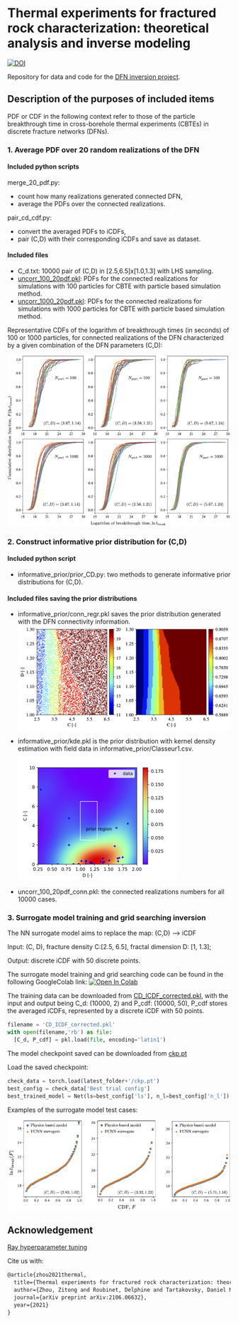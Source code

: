 # Thermal experiments for fractured rock characterization: theoretical analysis and inverse modeling

[![DOI](https://zenodo.org/badge/422305167.svg)](https://zenodo.org/badge/latestdoi/422305167)

Repository for data and code for the [DFN inversion project](https://arxiv.org/abs/2106.06632).

## Description of the purposes of included items

PDF or CDF in the following context refer to those of the particle breakthrough time in cross-borehole thermal experiments (CBTEs) in discrete fracture networks (DFNs).

### 1. Average PDF over 20 random realizations of the DFN

#### Included python scripts

merge\_20\_pdf.py:
- count how many realizations generated connected DFN, 
- average the PDFs over the connected realizations.

pair\_cd\_cdf.py:
- convert the averaged PDFs to iCDFs, 
- pair (C,D) with their corresponding iCDFs and save as dataset.

#### Included files

- C\_d.txt: 10000 pair of (C,D) in [2.5,6.5]x[1.0,1.3] with LHS sampling.
- [uncorr\_100\_20pdf.pkl](https://drive.google.com/file/d/1fanmymXZifl5P1eKOYYBqNuDAQaGXHM6/view?usp=sharing): PDFs for the connected realizations for simulations with 100 particles for CBTE with particle based simulation method.
- [uncorr\_1000\_20pdf.pkl](https://drive.google.com/file/d/1ff0ysWywsibzjxpkgmVu-5GWYSPKrvJo/view?usp=sharing): PDFs for the connected realizations for simulations with 1000 particles for CBTE with particle based simulation method.

Representative CDFs of the logarithm of breakthrough times (in seconds) of 100 or 1000 particles, for connected realizations of the DFN characterized by a given combination of the DFN parameters (C,D):

![CDF realizations](/images/CDFs-realizations.png)

### 2. Construct informative prior distribution for (C,D)

#### Included python script

- informative\_prior/prior\_CD.py: two methods to generate informative prior distributions for (C,D).

#### Included files saving the prior distributions

- informative\_prior/conn_regr.pkl saves the prior distribution generated with the DFN connectivity information. 
![prior with connectivity](/images/conn_prior_density.png)

- informative\_prior/kde.pkl is the prior distribution with kernel density estimation with field data in informative\_prior/Classeur1.csv. 
![prior with kde with field data](/images/prior.png)

- uncorr\_100\_20pdf_conn.pkl: the connected realizations numbers for all 10000 cases.

### 3. Surrogate model training and grid searching inversion

The NN surrogate model aims to replace the map: (C,D) --> iCDF

Input: (C, D), fracture density C:[2.5, 6.5], fractal dimension D: [1, 1.3];

Output: discrete iCDF with 50 discrete points.

The surrogate model training and grid searching code can be found in the following GoogleColab link: 
[![Open In Colab](https://colab.research.google.com/assets/colab-badge.svg)](https://colab.research.google.com/drive/1qKGxPeAXvgoCEn5FLL4dPwNpkmKXgJOh?usp=sharing)

The training data can be downloaded from [CD\_ICDF\_corrected.pkl](https://drive.google.com/file/d/1fYmp4ZB4kXGwTHjsVg1rEi6G4g9hO7qJ/view?usp=sharing), with the input and output being C\_d: (10000, 2) and P\_cdf: (10000, 50), P\_cdf stores the averaged iCDFs, represented by a discrete iCDF with 50 points.

```python
filename = 'CD_ICDF_corrected.pkl'
with open(filename,'rb') as file:
  [C_d, P_cdf] = pkl.load(file, encoding='latin1') 
```

The model checkpoint saved can be downloaded from [ckp.pt](https://drive.google.com/file/d/1-3zh6nxl-Fci0qr6a6qoQ6YrpiD-SdMf/view?usp=sharing)

Load the saved checkpoint:
```python
check_data = torch.load(latest_folder+'/ckp.pt')
best_config = check_data['Best trial config']
best_trained_model = Net(ls=best_config['ls'], n_l=best_config['n_l']).to(device)

```

Examples of the surrogate model test cases:

![NN surrogate test cases](/images/NN_test.png)


## Acknowledgement

[Ray hyperparameter tuning](https://docs.ray.io/en/latest/tune/index.html)

Cite us with:

```latex
@article{zhou2021thermal,
  title={Thermal experiments for fractured rock characterization: theoretical analysis and inverse modeling},
  author={Zhou, Zitong and Roubinet, Delphine and Tartakovsky, Daniel M},
  journal={arXiv preprint arXiv:2106.06632},
  year={2021}
}
```
